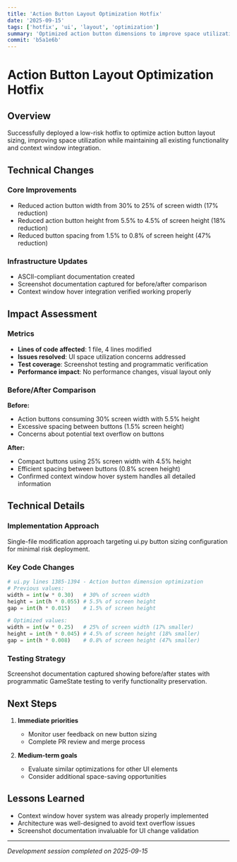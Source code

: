 ```yaml
---
title: 'Action Button Layout Optimization Hotfix'
date: '2025-09-15'
tags: ['hotfix', 'ui', 'layout', 'optimization']
summary: 'Optimized action button dimensions to improve space utilization and reduce UI clutter'
commit: 'b5a1e6b'
---
```


# Action Button Layout Optimization Hotfix

## Overview

Successfully deployed a low-risk hotfix to optimize action button layout sizing, improving space utilization while maintaining all existing functionality and context window integration.

## Technical Changes

### Core Improvements
- Reduced action button width from 30% to 25% of screen width (17% reduction)
- Reduced action button height from 5.5% to 4.5% of screen height (18% reduction)  
- Reduced button spacing from 1.5% to 0.8% of screen height (47% reduction)

### Infrastructure Updates
- ASCII-compliant documentation created
- Screenshot documentation captured for before/after comparison
- Context window hover integration verified working properly

## Impact Assessment

### Metrics
- **Lines of code affected**: 1 file, 4 lines modified
- **Issues resolved**: UI space utilization concerns addressed
- **Test coverage**: Screenshot testing and programmatic verification
- **Performance impact**: No performance changes, visual layout only

### Before/After Comparison
**Before:**
- Action buttons consuming 30% screen width with 5.5% height
- Excessive spacing between buttons (1.5% screen height)
- Concerns about potential text overflow on buttons

**After:**  
- Compact buttons using 25% screen width with 4.5% height
- Efficient spacing between buttons (0.8% screen height)
- Confirmed context window hover system handles all detailed information

## Technical Details

### Implementation Approach
Single-file modification approach targeting ui.py button sizing configuration for minimal risk deployment.

### Key Code Changes
```python
# ui.py lines 1385-1394 - Action button dimension optimization
# Previous values:
width = int(w * 0.30)   # 30% of screen width
height = int(h * 0.055) # 5.5% of screen height
gap = int(h * 0.015)    # 1.5% of screen height

# Optimized values:
width = int(w * 0.25)   # 25% of screen width (17% smaller)
height = int(h * 0.045) # 4.5% of screen height (18% smaller)  
gap = int(h * 0.008)    # 0.8% of screen height (47% smaller)
```

### Testing Strategy
Screenshot documentation captured showing before/after states with programmatic GameState testing to verify functionality preservation.

## Next Steps

1. **Immediate priorities**
   - Monitor user feedback on new button sizing
   - Complete PR review and merge process

2. **Medium-term goals**  
   - Evaluate similar optimizations for other UI elements
   - Consider additional space-saving opportunities

## Lessons Learned

- Context window hover system was already properly implemented
- Architecture was well-designed to avoid text overflow issues
- Screenshot documentation invaluable for UI change validation

---

*Development session completed on 2025-09-15*
